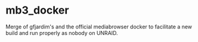 mb3_docker
==========

Merge of gfjardim's and the official mediabrowser docker to facilitate a new build and run properly as nobody on UNRAID.
